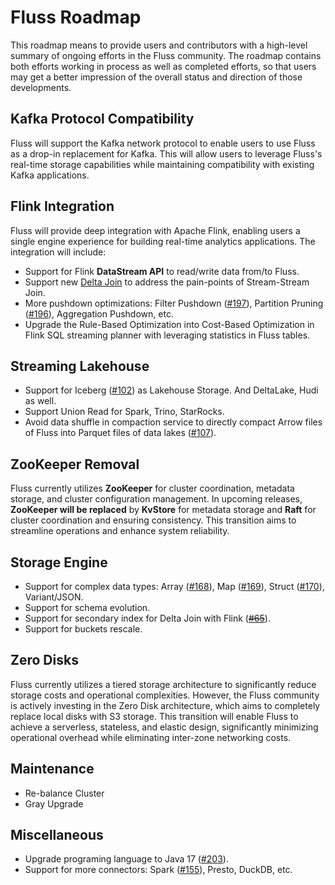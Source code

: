<!--
 Copyright (c) 2025 Alibaba Group Holding Ltd.

 Licensed under the Apache License, Version 2.0 (the "License");
 you may not use this file except in compliance with the License.
 You may obtain a copy of the License at

      http://www.apache.org/licenses/LICENSE-2.0

 Unless required by applicable law or agreed to in writing, software
 distributed under the License is distributed on an "AS IS" BASIS,
 WITHOUT WARRANTIES OR CONDITIONS OF ANY KIND, either express or implied.
 See the License for the specific language governing permissions and
 limitations under the License.
-->

# Fluss Roadmap

This roadmap means to provide users and contributors with a high-level summary of ongoing efforts in the Fluss community.
The roadmap contains both efforts working in process as well as completed efforts, so that users may get a better impression of the overall status and direction of those developments.

## Kafka Protocol Compatibility

Fluss will support the Kafka network protocol to enable users to use Fluss as a drop-in replacement for Kafka. This will allow users to leverage Fluss's real-time storage capabilities while maintaining compatibility with existing Kafka applications.

## Flink Integration

Fluss will provide deep integration with Apache Flink, enabling users a single engine experience for building real-time analytics applications.
The integration will include:
- Support for Flink **DataStream API** to read/write data from/to Fluss.
- Support new [Delta Join](https://cwiki.apache.org/confluence/display/FLINK/FLIP-486%3A+Introduce+A+New+DeltaJoin) to address the pain-points of Stream-Stream Join.
- More pushdown optimizations: Filter Pushdown ([#197](https://github.com/alibaba/fluss/issues/197)), Partition Pruning ([#196](https://github.com/alibaba/fluss/issues/196)), Aggregation Pushdown, etc.
- Upgrade the Rule-Based Optimization into Cost-Based Optimization in Flink SQL streaming planner with leveraging statistics in Fluss tables.


## Streaming Lakehouse

- Support for Iceberg ([#102](https://github.com/alibaba/fluss/issues/102)) as Lakehouse Storage. And DeltaLake, Hudi as well.
- Support Union Read for Spark, Trino, StarRocks.
- Avoid data shuffle in compaction service to directly compact Arrow files of Fluss into Parquet files of data lakes ([#107](https://github.com/alibaba/fluss/issues/107)).

## ZooKeeper Removal

Fluss currently utilizes **ZooKeeper** for cluster coordination, metadata storage, and cluster configuration management.
In upcoming releases, **ZooKeeper will be replaced** by **KvStore** for metadata storage and **Raft** for cluster coordination and ensuring consistency.
This transition aims to streamline operations and enhance system reliability.

## Storage Engine

- Support for complex data types: Array ([#168](https://github.com/alibaba/fluss/issues/168)), Map ([#169](https://github.com/alibaba/fluss/issues/169)), Struct ([#170](https://github.com/alibaba/fluss/issues/170)), Variant/JSON.
- Support for schema evolution.
- Support for secondary index for Delta Join with Flink (~~[#65](https://github.com/alibaba/fluss/issues/65)~~).
- Support for buckets rescale.

## Zero Disks

Fluss currently utilizes a tiered storage architecture to significantly reduce storage costs and operational complexities.
However, the Fluss community is actively investing in the Zero Disk architecture,
which aims to completely replace local disks with S3 storage. This transition will enable Fluss to achieve a
serverless, stateless, and elastic design, significantly minimizing operational overhead while eliminating inter-zone networking costs.

## Maintenance

- Re-balance Cluster
- Gray Upgrade

## Miscellaneous

- Upgrade programing language to Java 17 ([#203](https://github.com/alibaba/fluss/issues/203)).
- Support for more connectors: Spark ([#155](https://github.com/alibaba/fluss/issues/155)), Presto, DuckDB, etc.
